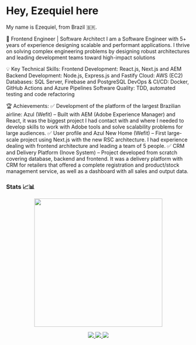# Hey, Ezequiel here
My name is Ezequiel, from Brazil 🇧🇷.

🚀 Frontend Engineer | Software Architect
I am a Software Engineer with 5+ years of experience designing scalable and performant applications. I thrive on solving complex engineering problems by designing robust architectures and leading development teams toward high-impact solutions

💡 Key Technical Skills:
Frontend Development: React.js, Next.js and AEM
Backend Development: Node.js, Express.js and Fastify
Cloud: AWS (EC2)
Databases: SQL Server, Firebase and PostgreSQL
DevOps & CI/CD: Docker, GitHub Actions and Azure Pipelines
Software Quality: TDD, automated testing and code refactoring

🏆 Achievements:
✅ Development of the platform of the largest Brazilian airline: Azul (Wefit) – Built with AEM (Adobe Experience Manager) and React, it was the biggest project I had contact with and where I needed to develop skills to work with Adobe tools and solve scalability problems for large audiences.
✅ User profile and Azul New Home (Wefit) – First large-scale project using Next.js with the new RSC architecture. I had experience dealing with frontend architecture and leading a team of 5 people.
✅ CRM and Delivery Platform (Inove System) – Project developed from scratch covering database, backend and frontend. It was a delivery platform with CRM for retailers that offered a complete registration and product/stock management service, as well as a dashboard with all sales and output data.

### Stats 📈📊
<p align='center'>
    <a href="#"> 
      <img src="https://github-readme-stats.vercel.app/api/top-langs/?username=EzequielAS&layout=compact&theme=dark&count_private=true" width="350">
    </a>
</p>
  
<p align='center'>
  <a href="https://wa.me/5579991542456?text=Olá!%20Ezequiel%20vim%20do%20Github" target="__blank">
    <img src="https://img.shields.io/badge/WHATSAPP-%2325D366.svg?&style=for-the-badge&logo=whatsapp&logoColor=white" />    
  </a>
  
  <a href="https://www.linkedin.com/in/ezequiel-alves0/" target="__blank">
    <img src="https://img.shields.io/badge/linkedin-%230077B5.svg?&style=for-the-badge&logo=linkedin&logoColor=white" />
  </a>
  
  <a href="https://www.instagram.com/ezequiel.alves0/" target="__blank">
    <img src="https://img.shields.io/badge/instagram-%23E4405F.svg?&style=for-the-badge&logo=instagram&logoColor=white" />        
  </a>
</p>

